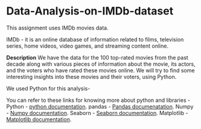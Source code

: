 # Data-Analysis-on-IMDb-dataset

This assignment uses IMDb movies data.

IMDb - it is an online database of information related to films, television series, home videos, video games, and streaming content online.

**Description**
We have the data for the 100 top-rated movies from the past decade along with various pieces of information about the movie, its actors, and the voters who have rated these movies online. We will try to find some interesting insights into these movies and their voters, using Python.

We used Python for this analysis-

You can refer to these links for knowing more about python and libraries -
Python - [python documentation](https://www.python.org/doc/).
pandas - [Pandas documenatation](https://pandasguide.readthedocs.io/en/latest/).
Numpy  - [Numpy documentation](https://numpy.org/doc/stable/).
Seaborn - [Seaborn documentation](https://seaborn.pydata.org/tutorial.html).
Matplotlib - [Matplotlib documentation](https://matplotlib.org/stable/users/index.html).
